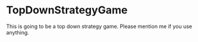 # TopDownStrategyGame
This is going to be a top down strategy game. Please mention me if you use anything.
